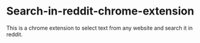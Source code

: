 # Search-in-reddit-chrome-extension
This is a chrome extension to select text from any website and search it in reddit.
